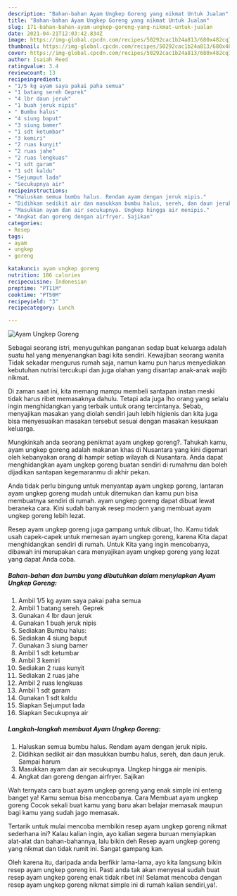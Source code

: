 ```yaml
---
description: "Bahan-bahan Ayam Ungkep Goreng yang nikmat Untuk Jualan"
title: "Bahan-bahan Ayam Ungkep Goreng yang nikmat Untuk Jualan"
slug: 171-bahan-bahan-ayam-ungkep-goreng-yang-nikmat-untuk-jualan
date: 2021-04-21T12:03:42.834Z
image: https://img-global.cpcdn.com/recipes/50292cac1b24a813/680x482cq70/ayam-ungkep-goreng-foto-resep-utama.jpg
thumbnail: https://img-global.cpcdn.com/recipes/50292cac1b24a813/680x482cq70/ayam-ungkep-goreng-foto-resep-utama.jpg
cover: https://img-global.cpcdn.com/recipes/50292cac1b24a813/680x482cq70/ayam-ungkep-goreng-foto-resep-utama.jpg
author: Isaiah Reed
ratingvalue: 3.4
reviewcount: 13
recipeingredient:
- "1/5 kg ayam saya pakai paha semua"
- "1 batang sereh Geprek"
- "4 lbr daun jeruk"
- "1 buah jeruk nipis"
- " Bumbu halus"
- "4 siung baput"
- "3 siung bamer"
- "1 sdt ketumbar"
- "3 kemiri"
- "2 ruas kunyit"
- "2 ruas jahe"
- "2 ruas lengkuas"
- "1 sdt garam"
- "1 sdt kaldu"
- "Sejumput lada"
- "Secukupnya air"
recipeinstructions:
- "Haluskan semua bumbu halus. Rendam ayam dengan jeruk nipis."
- "Didihkan sedikit air dan masukkan bumbu halus, sereh, dan daun jeruk. Sampai harum"
- "Masukkan ayam dan air secukupnya. Ungkep hingga air menipis."
- "Angkat dan goreng dengan airfryer. Sajikan"
categories:
- Resep
tags:
- ayam
- ungkep
- goreng

katakunci: ayam ungkep goreng 
nutrition: 186 calories
recipecuisine: Indonesian
preptime: "PT11M"
cooktime: "PT50M"
recipeyield: "3"
recipecategory: Lunch

---
```



![Ayam Ungkep Goreng](https://img-global.cpcdn.com/recipes/50292cac1b24a813/680x482cq70/ayam-ungkep-goreng-foto-resep-utama.jpg)

Sebagai seorang istri, menyuguhkan panganan sedap buat keluarga adalah suatu hal yang menyenangkan bagi kita sendiri. Kewajiban seorang  wanita Tidak sekadar mengurus rumah saja, namun kamu pun harus menyediakan kebutuhan nutrisi tercukupi dan juga olahan yang disantap anak-anak wajib nikmat.

Di zaman  saat ini, kita memang mampu membeli santapan instan meski tidak harus ribet memasaknya dahulu. Tetapi ada juga lho orang yang selalu ingin menghidangkan yang terbaik untuk orang tercintanya. Sebab, menyajikan masakan yang diolah sendiri jauh lebih higienis dan kita juga bisa menyesuaikan masakan tersebut sesuai dengan masakan kesukaan keluarga. 



Mungkinkah anda seorang penikmat ayam ungkep goreng?. Tahukah kamu, ayam ungkep goreng adalah makanan khas di Nusantara yang kini digemari oleh kebanyakan orang di hampir setiap wilayah di Nusantara. Anda dapat menghidangkan ayam ungkep goreng buatan sendiri di rumahmu dan boleh dijadikan santapan kegemaranmu di akhir pekan.

Anda tidak perlu bingung untuk menyantap ayam ungkep goreng, lantaran ayam ungkep goreng mudah untuk ditemukan dan kamu pun bisa membuatnya sendiri di rumah. ayam ungkep goreng dapat dibuat lewat beraneka cara. Kini sudah banyak resep modern yang membuat ayam ungkep goreng lebih lezat.

Resep ayam ungkep goreng juga gampang untuk dibuat, lho. Kamu tidak usah capek-capek untuk memesan ayam ungkep goreng, karena Kita dapat menghidangkan sendiri di rumah. Untuk Kita yang ingin mencobanya, dibawah ini merupakan cara menyajikan ayam ungkep goreng yang lezat yang dapat Anda coba.

<!--inarticleads1-->

##### Bahan-bahan dan bumbu yang dibutuhkan dalam menyiapkan Ayam Ungkep Goreng:

1. Ambil 1/5 kg ayam saya pakai paha semua
1. Ambil 1 batang sereh. Geprek
1. Gunakan 4 lbr daun jeruk
1. Gunakan 1 buah jeruk nipis
1. Sediakan  Bumbu halus:
1. Sediakan 4 siung baput
1. Gunakan 3 siung bamer
1. Ambil 1 sdt ketumbar
1. Ambil 3 kemiri
1. Sediakan 2 ruas kunyit
1. Sediakan 2 ruas jahe
1. Ambil 2 ruas lengkuas
1. Ambil 1 sdt garam
1. Gunakan 1 sdt kaldu
1. Siapkan Sejumput lada
1. Siapkan Secukupnya air




<!--inarticleads2-->

##### Langkah-langkah membuat Ayam Ungkep Goreng:

1. Haluskan semua bumbu halus. Rendam ayam dengan jeruk nipis.
1. Didihkan sedikit air dan masukkan bumbu halus, sereh, dan daun jeruk. Sampai harum
1. Masukkan ayam dan air secukupnya. Ungkep hingga air menipis.
1. Angkat dan goreng dengan airfryer. Sajikan




Wah ternyata cara buat ayam ungkep goreng yang enak simple ini enteng banget ya! Kamu semua bisa mencobanya. Cara Membuat ayam ungkep goreng Cocok sekali buat kamu yang baru akan belajar memasak maupun bagi kamu yang sudah jago memasak.

Tertarik untuk mulai mencoba membikin resep ayam ungkep goreng nikmat sederhana ini? Kalau kalian ingin, ayo kalian segera buruan menyiapkan alat-alat dan bahan-bahannya, lalu bikin deh Resep ayam ungkep goreng yang nikmat dan tidak rumit ini. Sangat gampang kan. 

Oleh karena itu, daripada anda berfikir lama-lama, ayo kita langsung bikin resep ayam ungkep goreng ini. Pasti anda tak akan menyesal sudah buat resep ayam ungkep goreng enak tidak ribet ini! Selamat mencoba dengan resep ayam ungkep goreng nikmat simple ini di rumah kalian sendiri,ya!.

